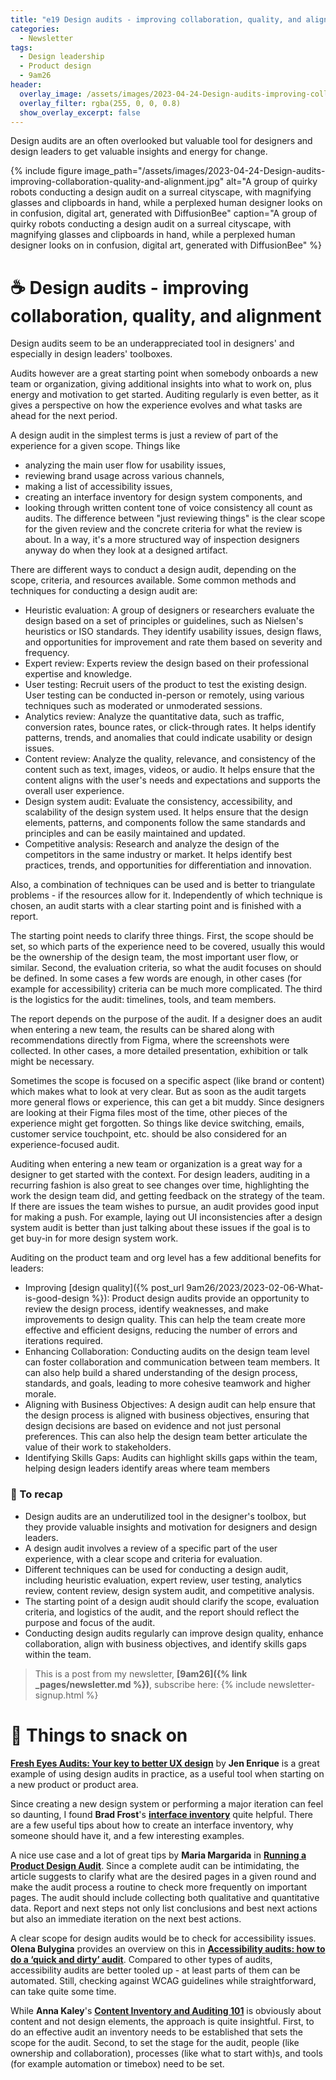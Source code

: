 ```yaml
---
title: "e19 Design audits - improving collaboration, quality, and alignment"
categories:
  - Newsletter
tags:
  - Design leadership
  - Product design 
  - 9am26
header:
  overlay_image: /assets/images/2023-04-24-Design-audits-improving-collaboration-quality-and-alignment.jpg
  overlay_filter: rgba(255, 0, 0, 0.8)
  show_overlay_excerpt: false
---
```


Design audits are an often overlooked but valuable tool for designers and design leaders to get valuable insights and energy for change.

{% include figure image_path="/assets/images/2023-04-24-Design-audits-improving-collaboration-quality-and-alignment.jpg" alt="A group of quirky robots conducting a design audit on a surreal cityscape, with magnifying glasses and clipboards in hand, while a perplexed human designer looks on in confusion, digital art, generated with DiffusionBee" caption="A group of quirky robots conducting a design audit on a surreal cityscape, with magnifying glasses and clipboards in hand, while a perplexed human designer looks on in confusion, digital art, generated with DiffusionBee" %}

# ☕ Design audits - improving collaboration, quality, and alignment

Design audits seem to be an underappreciated tool in designers' and especially in design leaders' toolboxes. 
 
Audits however are a great starting point when somebody onboards a new team or organization, giving additional insights into what to work on, plus energy and motivation to get started. Auditing regularly is even better, as it gives a perspective on how the experience evolves and what tasks are ahead for the next period.

A design audit in the simplest terms is just a review of part of the experience for a given scope. Things like
- analyzing the main user flow for usability issues,
- reviewing brand usage across various channels,
- making a list of accessibility issues,
- creating an interface inventory for design system components, and
- looking through written content tone of voice consistency
all count as audits. The difference between "just reviewing things" is the clear scope for the given review and the concrete criteria for what the review is about. In a way, it's a more structured way of inspection designers anyway do when they look at a designed artifact. 

There are different ways to conduct a design audit, depending on the scope, criteria, and resources available. Some common methods and techniques for conducting a design audit are:
- Heuristic evaluation: A group of designers or researchers evaluate the design based on a set of principles or guidelines, such as Nielsen's heuristics or ISO standards. They identify usability issues, design flaws, and opportunities for improvement and rate them based on severity and frequency.
- Expert review: Experts review the design based on their professional expertise and knowledge.
- User testing: Recruit users of the product to test the existing design. User testing can be conducted in-person or remotely, using various techniques such as moderated or unmoderated sessions.
- Analytics review: Analyze the quantitative data, such as traffic, conversion rates, bounce rates, or click-through rates. It helps identify patterns, trends, and anomalies that could indicate usability or design issues.
- Content review: Analyze the quality, relevance, and consistency of the content such as text, images, videos, or audio. It helps ensure that the content aligns with the user's needs and expectations and supports the overall user experience.
- Design system audit: Evaluate the consistency, accessibility, and scalability of the design system used. It helps ensure that the design elements, patterns, and components follow the same standards and principles and can be easily maintained and updated.
- Competitive analysis: Research and analyze the design of the competitors in the same industry or market. It helps identify best practices, trends, and opportunities for differentiation and innovation.

Also, a combination of techniques can be used and is better to triangulate problems - if the resources allow for it. Independently of which technique is chosen, an audit starts with a clear starting point and is finished with a report. 

The starting point needs to clarify three things. First, the scope should be set, so which parts of the experience need to be covered, usually this would be the ownership of the design team, the most important user flow, or similar. Second, the evaluation criteria, so what the audit focuses on should be defined. In some cases a few words are enough, in other cases (for example for accessibility) criteria can be much more complicated. The third is the logistics for the audit: timelines, tools, and team members.

The report depends on the purpose of the audit. If a designer does an audit when entering a new team, the results can be shared along with recommendations directly from Figma, where the screenshots were collected. In other cases, a more detailed presentation, exhibition or talk might be necessary. 

Sometimes the scope is focused on a specific aspect (like brand or content) which makes what to look at very clear. But as soon as the audit targets more general flows or experience, this can get a bit muddy. Since designers are looking at their Figma files most of the time, other pieces of the experience might get forgotten. So things like device switching, emails, customer service touchpoint, etc. should be also considered for an experience-focused audit.

Auditing when entering a new team or organization is a great way for a designer to get started with the context. For design leaders, auditing in a recurring fashion is also great to see changes over time, highlighting the work the design team did, and getting feedback on the strategy of the team. If there are issues the team wishes to pursue, an audit provides good input for making a push. For example, laying out UI inconsistencies after a design system audit is better than just talking about these issues if the goal is to get buy-in for more design system work.

Auditing on the product team and org level has a few additional benefits for leaders:
- Improving [design quality]({% post_url 9am26/2023/2023-02-06-What-is-good-design %}): Product design audits provide an opportunity to review the design process, identify weaknesses, and make improvements to design quality. This can help the team create more effective and efficient designs, reducing the number of errors and iterations required.
- Enhancing Collaboration: Conducting audits on the design team level can foster collaboration and communication between team members. It can also help build a shared understanding of the design process, standards, and goals, leading to more cohesive teamwork and higher morale.
- Aligning with Business Objectives: A design audit can help ensure that the design process is aligned with business objectives, ensuring that design decisions are based on evidence and not just personal preferences. This can also help the design team better articulate the value of their work to stakeholders.
- Identifying Skills Gaps: Audits can highlight skills gaps within the team, helping design leaders identify areas where team members

### 🥤 To recap
- Design audits are an underutilized tool in the designer's toolbox, but they provide valuable insights and motivation for designers and design leaders.
- A design audit involves a review of a specific part of the user experience, with a clear scope and criteria for evaluation.
- Different techniques can be used for conducting a design audit, including heuristic evaluation, expert review, user testing, analytics review, content review, design system audit, and competitive analysis.
- The starting point of a design audit should clarify the scope, evaluation criteria, and logistics of the audit, and the report should reflect the purpose and focus of the audit.
- Conducting design audits regularly can improve design quality, enhance collaboration, align with business objectives, and identify skills gaps within the team.

> This is a post from my newsletter, **[9am26]({% link _pages/newsletter.md %})**, subscribe here:
> {% include newsletter-signup.html %}

# 🍪 Things to snack on

[**Fresh Eyes Audits: Your key to better UX design**](https://slack.design/articles/fresh-eyes-audits-your-key-to-better-ux-design/) by **Jen Enrique** is a great example of using design audits in practice, as a useful tool when starting on a new product or product area.

Since creating a new design system or performing a major iteration can feel so daunting, I found **Brad Frost**'s [**interface inventory**](https://bradfrost.com/blog/post/interface-inventory/) quite helpful. There are a few useful tips about how to create an interface inventory, why someone should have it, and a few interesting examples.

A nice use case and a lot of great tips by **Maria Margarida** in [**Running a Product Design Audit**](https://medium.com/trouva-product-blog/running-a-product-design-audit-f464b6ad3c84). Since a complete audit can be intimidating, the article suggests to clarify what are the desired pages in a given round and make the audit process a routine to check more frequently on important pages. The audit should include collecting both qualitative and quantitative data. Report and next steps not only list conclusions and best next actions but also an immediate iteration on the next best actions.

A clear scope for design audits would be to check for accessibility issues. **Olena Bulygina** provides an overview on this in [**Accessibility audits: how to do a ‘quick and dirty’ audit**](https://inviqa.com/blog/accessibility-audits-how-do-quick-and-dirty-audit). Compared to other types of audits, accessibility audits are better tooled up - at least parts of them can be automated. Still, checking against WCAG guidelines while straightforward, can take quite some time.

While **Anna Kaley**'s [**Content Inventory and Auditing 101**](https://www.nngroup.com/articles/content-audits/) is obviously about content and not design elements, the approach is quite insightful. First, to do an effective audit an inventory needs to be established that sets the scope for the audit. Second, to set the stage for the audit, people (like ownership and collaboration), processes (like what to start with)s, and tools (for example automation or timebox) need to be set.